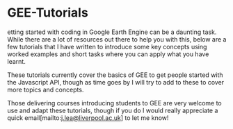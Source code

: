 # GEE-Tutorials
etting started with coding in Google Earth Engine can be a daunting task. While there are a lot of resources out there to help you with this, below are a few tutorials that I have written to introduce some key concepts using worked examples and short tasks where you can apply what you have learnt.

These tutorials currently cover the basics of GEE to get people started with the Javascript API, though as time goes by I will try to add to these to cover more topics and concepts.

Those delivering courses introducing students to GEE are very welcome to use and adapt these tutorials, though if you do I would really appreciate a quick email[mailto:j.lea@liverpool.ac.uk] to let me know!
